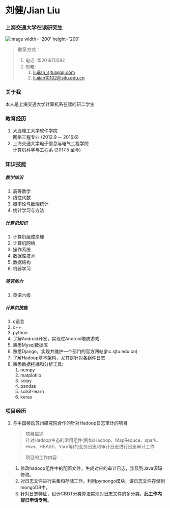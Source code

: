 # 刘健/Jian Liu
### 上海交通大学在读研究生
![image width= '200' height='200'](https://note.youdao.com/yws/public/resource/2178a4d08dfff8c07dfd511e95f55dba/xmlnote/WEBRESOURCE9294e949fe28ea17ff5a77458710e9b7/1269)
> 联系方式：
> 1. 电话: 15201970592
> 2. 邮箱: 
>    1. liujian_sjtu@qq.com
>    2. liujian10102@sjtu.edu.cn

### 关于我
本人是上海交通大学计算机系在读的研二学生

### 教育经历
1. 大连理工大学软件学院  
网络工程专业   (2012.9 -- 2016.6)
2. 上海交通大学电子信息与电气工程学院  
计算机科学与工程系   (2017.5 至今)

### 知识技能
##### 数学知识
1. 高等数学
2. 线性代数
3. 概率论与数理统计
4. 统计学习与方法

##### 计算机知识
1. 计算机组成原理
2. 计算机网络
3. 操作系统
4. 数据库技术
5. 数据结构
6. 机器学习

##### 英语能力
1. 英语六级

##### 计算机技能
1. c语言
2. c++
3. python
4. 了解Android开发，实现过Android塔防游戏
5. 熟悉Mysql数据库
6. 熟悉Django，实现并维护一个部门的官方网站(jhc.sjtu.edu.cn)
7. 了解Hadoop基本架构，尤其是针对各组件日志
8. 熟悉数据挖掘和分析工具: 
   1. numpy
   2. matplotlib
   3. scipy
   4. pandas
   5. scikit-learn
   6. keras

### 项目经历
1. 与中国移动苏州研究院合作的针对Hadoop日志审计的项目  
   > 项目描述:  
   针对Hadoop生态的常用组件(例如:Hadoop、MapReduce、spark、Hive、HBASE、Yarn等)的业务日志和审计日志进行日志审计工作  

   > 项目的工作内容:  
      1. 修改hadoop组件中的配置文件，生成对应的审计日志，涉及到Java源码修改。  
      2. 对日志文件进行采集和存储工作，利用pymongo模块，讲日志文件存储到mongoDB中。  
      3. 针对日志特征，设计GBDT分类算法实现对日志文件的多分类。**此工作内容已申请专利**。  
      
      

